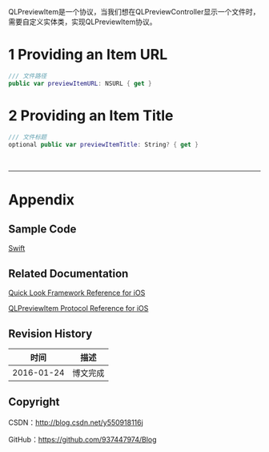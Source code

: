 QLPreviewItem是一个协议，当我们想在QLPreviewController显示一个文件时，需要自定义实体类，实现QLPreviewItem协议。

# 1 Providing an Item URL

```swift
/// 文件路径
public var previewItemURL: NSURL { get }
```

# 2 Providing an Item Title

```swift    
/// 文件标题
optional public var previewItemTitle: String? { get }
```

&#160;

----------

# Appendix

## Sample Code

[Swift](https://github.com/937447974/Swift)

## Related Documentation

[Quick Look Framework Reference for iOS](https://developer.apple.com/library/ios/documentation/QuickLook/Reference/QuickLookFrameworkReference_iPhoneOS/index.html)

[QLPreviewItem Protocol Reference for iOS](https://developer.apple.com/library/ios/documentation/NetworkingInternet/Reference/QLPreviewItem_Protocol_iPhoneOS/index.html)

## Revision History

| 时间 | 描述 |
| ---- | ---- |
| 2016-01-24 | 博文完成 |

## Copyright

CSDN：http://blog.csdn.net/y550918116j

GitHub：https://github.com/937447974/Blog